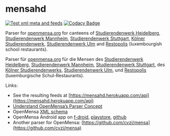 # mensahd

[![Test xml meta and feeds](https://github.com/cvzi/mensahd/workflows/Test%20xml%20meta%20and%20feeds/badge.svg)](https://github.com/cvzi/mensahd/actions?query=workflow%3A%22Test+xml+meta+and+feeds%22)
[![Codacy Badge](https://api.codacy.com/project/badge/Grade/e2aa5ab1cb304c0ab1f5719ad2b3acbf)](https://app.codacy.com/app/cvzi/mensahd?utm_source=github.com&utm_medium=referral&utm_content=cvzi/mensahd&utm_campaign=Badge_Grade_Dashboard)

Parser for [openmensa.org](https://openmensa.org/) for canteens of
[Studierendenwerk Heidelberg](http://www.stw.uni-heidelberg.de/en/speiseplan),
[Studierendenwerk Mannheim](https://www.stw-ma.de/Essen+_+Trinken/Men%C3%BCpl%C3%A4ne.html),
[Studierendenwerk Stuttgart](https://www.studierendenwerk-stuttgart.de/gastronomie/speiseangebot),
[Kölner Studierendenwerk](http://www.kstw.de/index.php?option=com_content&view=article&id=182&Itemid=121),
[Studierendenwerk Ulm](https://studierendenwerk-ulm.de/essen-trinken/speiseplaene/)
and [Restopolis](https://portal.education.lu/restopolis/) (luxembourgish school restaurants).

Parser für [openmensa.org](https://openmensa.org/) für die Mensen des
[Studierendenwerk Heidelberg](http://www.stw.uni-heidelberg.de/de/speiseplan),
[Studierendenwerk Mannheim](https://www.stw-ma.de/Essen+_+Trinken/Men%C3%BCpl%C3%A4ne.html),
[Studierendenwerk Stuttgart](https://www.studierendenwerk-stuttgart.de/gastronomie/speiseangebot),
des [Kölner Studierendenwerks](http://www.kstw.de/index.php?option=com_content&view=article&id=182&Itemid=121),
[Studierendenwerk Ulm](https://studierendenwerk-ulm.de/essen-trinken/speiseplaene/),
und [Restopolis](https://portal.education.lu/restopolis/) (luxemburgische Schul-Restaurants).

Links:
*   See the resulting feeds at [https://mensahd.herokuapp.com/api](https://mensahd.herokuapp.com/api)
*   [Understand OpenMensa’s Parser Concept](https://doc.openmensa.org/parsers/understand/)
*   OpenMensa [XML schema](https://doc.openmensa.org/feed/v2/)
*   OpenMensa Android app on [f-droid](https://f-droid.org/en/packages/de.uni_potsdam.hpi.openmensa/), [playstore](https://play.google.com/store/apps/details?id=de.uni_potsdam.hpi.openmensa), [github](https://github.com/domoritz/open-mensa-android)
*   Another parser for OpenMensa: [https://github.com/cvzi/mensa](https://github.com/cvzi/mensa)
